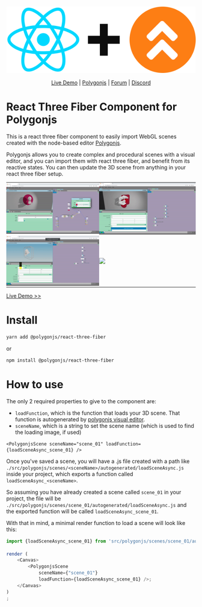<p align="center">
<img src="https://github.com/polygonjs/polygonjs-assets/blob/master/tutorials/react/logos.png?raw=true" alt="React + Polygonjs"></img>
</p>

<p align="center">
<a href="https://polygonjs.com/react">Live Demo</a> |
<a href="https://polygonjs.com">Polygonjs</a> |
<a href="https://polygonjs.com/forum">Forum</a> |
<a href="https://polygonjs.com/discord">Discord</a>
</p>

# React Three Fiber Component for Polygonjs

This is a react three fiber component to easily import WebGL scenes created with the node-based editor [Polygonjs](https://polygonjs.com).

Polygonjs allows you to create complex and procedural scenes with a visual editor, and you can import them with react three fiber, and benefit from its reactive states. You can then update the 3D scene from anything in your react three fiber setup.

<table style="margin:0px;padding:0px">
	<tr style="margin:0px;padding:0px">
		<td style="margin:0px;padding:0px"><img src="https://github.com/polygonjs/polygonjs-assets/blob/master/tutorials/react/scene_01.gif?raw=true"></img></td>
		<td style="margin:0px;padding:0px"><img src="https://github.com/polygonjs/polygonjs-assets/blob/master/tutorials/react/scene_02.gif?raw=true"></img></td>
	</tr>
	<tr style="margin:0px;padding:0px">
		<td style="margin:0px;padding:0px"><img src="https://github.com/polygonjs/polygonjs-assets/blob/master/tutorials/react/scene_03.gif?raw=true"></img></td>
		<td style="margin:0px;padding:0px"><img src="https://github.com/polygonjs/polygonjs-assets/blob/master/tutorials/react/react_example.gif?raw=true"></img></td>
	</tr>
</table>

[Live Demo >>](https://polygonjs.com/react-three-fiber)

# Install

```bash
yarn add @polygonjs/react-three-fiber
```

or

```bash
npm install @polygonjs/react-three-fiber
```

# How to use

The only 2 required properties to give to the component are:

-   `loadFunction`, which is the function that loads your 3D scene. That function is autogenerated by [polygonjs visual editor](https://polygonjs.com/docs/getting_started).
-   `sceneName`, which is a string to set the scene name (which is used to find the loading image, if used)

```tsx
<PolygonjsScene sceneName="scene_01" loadFunction={loadSceneAsync_scene_01} />
```

Once you've saved a scene, you will have a .js file created with a path like `./src/polygonjs/scenes/<sceneName>/autogenerated/loadSceneAsync.js` inside your project, which exports a function called `loadSceneAsync_<sceneName>`.

So assuming you have already created a scene called `scene_01` in your project, the file will be `./src/polygonjs/scenes/scene_01/autogenerated/loadSceneAsync.js` and the exported function will be called `loadSceneAsync_scene_01`.

With that in mind, a minimal render function to load a scene will look like this:

```ts
import {loadSceneAsync_scene_01} from 'src/polygonjs/scenes/scene_01/autogenerated/loadSceneAsync';

render (
	<Canvas>
		<PolygonjsScene
			sceneName={"scene_01"}
			loadFunction={loadSceneAsync_scene_01} />;
	</Canvas>
)
;
```


